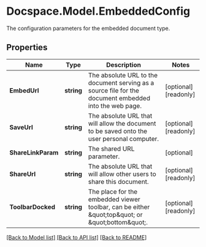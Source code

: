 # Docspace.Model.EmbeddedConfig
The configuration parameters for the embedded document type.

## Properties

Name | Type | Description | Notes
------------ | ------------- | ------------- | -------------
**EmbedUrl** | **string** | The absolute URL to the document serving as a source file for the document embedded into the web page. | [optional] [readonly] 
**SaveUrl** | **string** | The absolute URL that will allow the document to be saved onto the user personal computer. | [optional] [readonly] 
**ShareLinkParam** | **string** | The shared URL parameter. | [optional] 
**ShareUrl** | **string** | The absolute URL that will allow other users to share this document. | [optional] [readonly] 
**ToolbarDocked** | **string** | The place for the embedded viewer toolbar, can be either \&quot;top\&quot; or \&quot;bottom\&quot;. | [optional] [readonly] 

[[Back to Model list]](../README.md#documentation-for-models) [[Back to API list]](../README.md#documentation-for-api-endpoints) [[Back to README]](../README.md)

